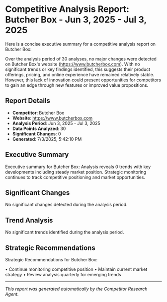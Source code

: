 # Competitive Analysis Report: Butcher Box - Jun 3, 2025 - Jul 3, 2025

Here is a concise executive summary for a competitive analysis report on Butcher Box:

Over the analysis period of 30 analyses, no major changes were detected on Butcher Box's website (https://www.butcherbox.com). With no significant trends or key findings identified, this suggests their product offerings, pricing, and online experience have remained relatively stable. However, this lack of innovation could present opportunities for competitors to gain an edge through new features or improved value propositions.

## Report Details

- **Competitor**: Butcher Box
- **Website**: https://www.butcherbox.com
- **Analysis Period**: Jun 3, 2025 - Jul 3, 2025
- **Data Points Analyzed**: 30
- **Significant Changes**: 0
- **Generated**: 7/3/2025, 5:42:10 PM

## Executive Summary

Executive summary for Butcher Box: Analysis reveals 0 trends with key developments including steady market position. Strategic monitoring continues to track competitive positioning and market opportunities.

## Significant Changes

No significant changes detected during the analysis period.

## Trend Analysis

No significant trends identified during the analysis period.

## Strategic Recommendations

Strategic Recommendations for Butcher Box:

• Continue monitoring competitive position
• Maintain current market strategy
• Review analysis quarterly for emerging trends

---

*This report was generated automatically by the Competitor Research Agent.*

